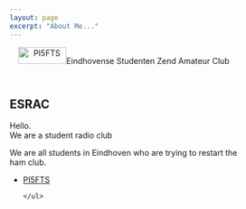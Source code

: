 ```yaml
---
layout: page
excerpt: "About Me..."
---
```


<html>
<head>
<link rel="stylesheet" type="text/css" href="pe0v.css">
<title>PE0V</title>
<meta name="viewport" content="width=device-width, initial-scale=1">
<style>
* {
  box-sizing: border-box;
}
</style>
</head>

<body>
<header>
<header><img src="pi5fts.png" alt="PI5FTS" height="30" width="85">Eindhovense Studenten Zend Amateur Club</header>
</header>
  <article>
    <h1>ESRAC</h1>
    <p>Hello. <br>We are a student radio club</p>
    <p>We are all students in Eindhoven who are trying to restart the ham club.</p>
  </article>
  <section>
  <nav>
    <ul>
      <li><a href="http://www.pi5fts.nl">PI5FTS</a></li>

    </ul>
  </nav>



</body>
</html>

